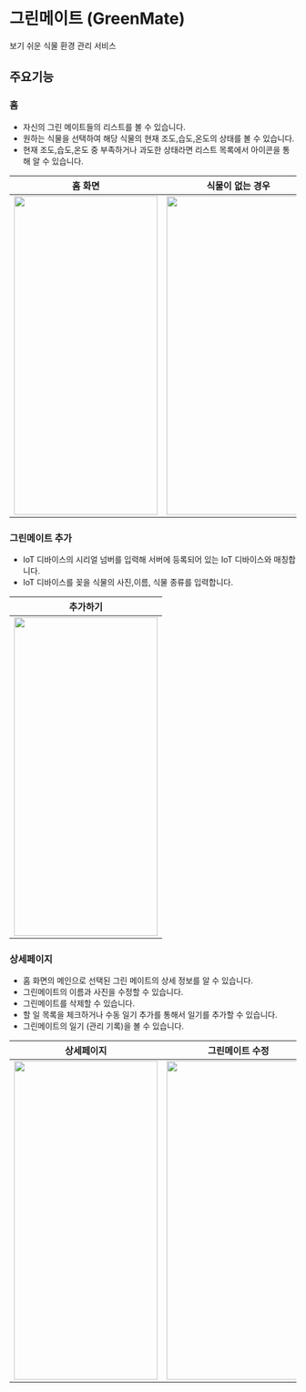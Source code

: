 # 그린메이트 (GreenMate)
보기 쉬운 식물 환경 관리 서비스


## 주요기능

### 홈
- 자신의 그린 메이트들의 리스트를 볼 수 있습니다.
- 원하는 식물을 선택하여 해당 식물의 현재 조도,습도,온도의 상태를 볼 수 있습니다.
- 현재 조도,습도,온도 중 부족하거나 과도한 상태라면 리스트 목록에서 아이콘을 통해 알 수 있습니다.

|홈 화면|식물이 없는 경우|
|:--:|:--:|
|<img src = "https://github.com/uuranus/GreenMate/assets/72340294/ae886890-3c9a-4aa1-9f00-97e2966ae73d" width="252" height="560">|<img src = "https://github.com/uuranus/GreenMate/assets/72340294/cec5fa2a-d49c-4dcc-b96b-41cd8df29eb4" width="252" height="560">|


### 그린메이트 추가
- IoT 디바이스의 시리얼 넘버를 입력해 서버에 등록되어 있는 IoT 디바이스와 매칭합니다.
- IoT 디바이스를 꽂을 식물의 사진,이름, 식물 종류를 입력합니다.

|추가하기|
|:--:|
|<img src = "https://github.com/uuranus/GreenMate/assets/72340294/e044d4eb-35d0-473a-9c3d-eeb46f69e5b4" width="252" height="560">|


### 상세페이지
- 홈 화면의 메인으로 선택된 그린 메이트의 상세 정보를 알 수 있습니다.
- 그린메이트의 이름과 사진을 수정할 수 있습니다.
- 그린메이트를 삭제할 수 있습니다.
- 할 일 목록을 체크하거나 수동 일기 추가를 통해서 일기를 추가할 수 있습니다.
- 그린메이트의 일기 (관리 기록)을 볼 수 있습니다.


|상세페이지|그린메이트 수정|그린메이트 삭제|일기 수동 추가|
|:--:|:--:|:--:|:--:|
|<img src = "https://github.com/uuranus/GreenMate/assets/72340294/cb3f2224-7a3d-4e9f-b644-4fd7185b573a" width="252" height="560">|<img src = "https://github.com/uuranus/GreenMate/assets/72340294/ad963ecf-1299-46dd-a022-042b3bcc4a87" width="252" height="560">|<img src = "https://github.com/uuranus/GreenMate/assets/72340294/4d9bfd00-f037-4018-a66c-0e08f1b147be" width="252" height="560">|<img src = "https://github.com/uuranus/GreenMate/assets/72340294/9504a536-178a-4c54-8bc2-a71e822ec589" width="252" height="560">|

